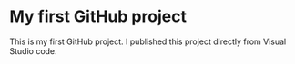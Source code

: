 # My first GitHub project
This is my first GitHub project. I published this project directly from Visual Studio code.